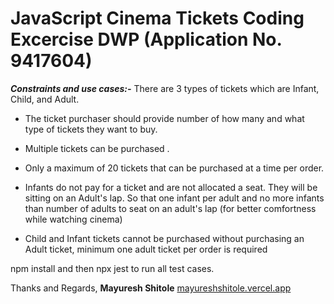 # JavaScript Cinema Tickets Coding Excercise DWP (Application No. 9417604)

***Constraints and use cases:-***
There are 3 types of tickets which are Infant, Child, and Adult.

- The ticket purchaser should provide number of  how many and what type of tickets they want to buy.

- Multiple tickets can be purchased .

- Only a maximum of 20 tickets that can be purchased at a time per order.

- Infants do not pay for a ticket and are not allocated a seat. They will be sitting on an Adult's lap. So that one infant per adult and no more infants than number of adults to seat on an adult's lap (for better comfortness while watching cinema)

- Child and Infant tickets cannot be purchased without purchasing an Adult ticket, minimum one adult ticket per order is required

npm install and then npx jest to run all test cases.

Thanks and Regards,
**Mayuresh Shitole**
[mayureshshitole.vercel.app](https://mayureshshitole.vercel.app)